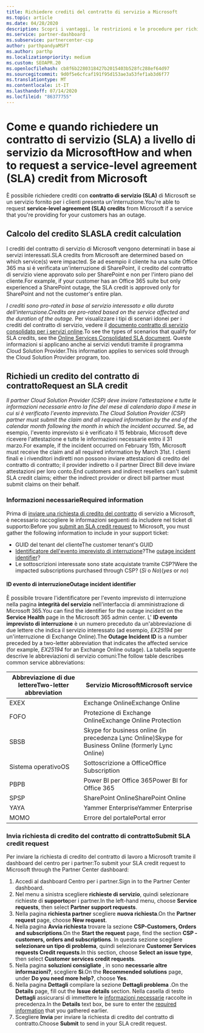 ```yaml
---
title: Richiedere crediti del contratto di servizio a Microsoft
ms.topic: article
ms.date: 04/28/2020
description: Scopri i vantaggi, le restrizioni e le procedure per richiedere un credito di contratto di servizio (SLA) a Microsoft qualora i clienti dovessero riscontrare un'interruzione del servizio.
ms.service: partner-dashboard
ms.subservice: partnercenter-csp
author: parthpandyaMSFT
ms.author: parthp
ms.localizationpriority: medium
ms.custom: SEOAPR.20
ms.openlocfilehash: cb8f6b2280318427b2015403b528fc288ef64d97
ms.sourcegitcommit: 9d0f5e6cfcaf191f95d153ae3a53fef1ab3d6f77
ms.translationtype: MT
ms.contentlocale: it-IT
ms.lasthandoff: 07/14/2020
ms.locfileid: "86377755"
---
```

# <a name="how-and-when-to-request-a-service-level-agreement-sla-credit-from-microsoft"></a><span data-ttu-id="bacc6-103">Come e quando richiedere un contratto di servizio (SLA) a livello di servizio da Microsoft</span><span class="sxs-lookup"><span data-stu-id="bacc6-103">How and when to request a service-level agreement (SLA) credit from Microsoft</span></span>

<span data-ttu-id="bacc6-104">È possibile richiedere crediti con **contratto di servizio (SLA)** di Microsoft se un servizio fornito per i clienti presenta un'interruzione.</span><span class="sxs-lookup"><span data-stu-id="bacc6-104">You're able to request **service-level agreement (SLA) credits** from Microsoft if a service that you're providing for your customers has an outage.</span></span>

## <a name="sla-credit-calculation"></a><span data-ttu-id="bacc6-105">Calcolo del credito SLA</span><span class="sxs-lookup"><span data-stu-id="bacc6-105">SLA credit calculation</span></span>

<span data-ttu-id="bacc6-106">I crediti del contratto di servizio di Microsoft vengono determinati in base ai servizi interessati.</span><span class="sxs-lookup"><span data-stu-id="bacc6-106">SLA credits from Microsoft are determined based on which service(s) were impacted.</span></span> <span data-ttu-id="bacc6-107">Se ad esempio il cliente ha una suite Office 365 ma si è verificata un'interruzione di SharePoint, il credito del contratto di servizio viene approvato solo per SharePoint e non per l'intero piano del cliente.</span><span class="sxs-lookup"><span data-stu-id="bacc6-107">For example, if your customer has an Office 365 suite but only experienced a SharePoint outage, the SLA credit is approved only for SharePoint and not the customer's entire plan.</span></span>

<span data-ttu-id="bacc6-108">*I crediti sono pro-rated in base al servizio interessato e alla durata dell'interruzione.*</span><span class="sxs-lookup"><span data-stu-id="bacc6-108">*Credits are pro-rated based on the service affected and the duration of the outage.*</span></span> <span data-ttu-id="bacc6-109">Per visualizzare i tipi di scenari idonei per i crediti del contratto di servizio, vedere il [documento contratto di servizio consolidato per i servizi online](http://www.microsoftvolumelicensing.com/DocumentSearch.aspx?Mode=3&DocumentTypeId=37).</span><span class="sxs-lookup"><span data-stu-id="bacc6-109">To see the types of scenarios that qualify for SLA credits, see the [Online Services Consolidated SLA document](http://www.microsoftvolumelicensing.com/DocumentSearch.aspx?Mode=3&DocumentTypeId=37).</span></span> <span data-ttu-id="bacc6-110">Queste informazioni si applicano anche ai servizi venduti tramite il programma Cloud Solution Provider.</span><span class="sxs-lookup"><span data-stu-id="bacc6-110">This information applies to services sold through the Cloud Solution Provider program, too.</span></span>

## <a name="request-an-sla-credit"></a><span data-ttu-id="bacc6-111">Richiedi un credito del contratto di contratto</span><span class="sxs-lookup"><span data-stu-id="bacc6-111">Request an SLA credit</span></span>

<span data-ttu-id="bacc6-112">*Il partner Cloud Solution Provider (CSP) deve inviare l'attestazione e tutte le informazioni necessarie entro la fine del mese di calendario dopo il mese in cui si è verificato l'evento imprevisto.*</span><span class="sxs-lookup"><span data-stu-id="bacc6-112">*The Cloud Solution Provider (CSP) partner must submit the claim and all required information by the end of the calendar month following the month in which the incident occurred.*</span></span> <span data-ttu-id="bacc6-113">Se, ad esempio, l'evento imprevisto si è verificato il 15 febbraio, Microsoft deve ricevere l'attestazione e tutte le informazioni necessarie entro il 31 marzo.</span><span class="sxs-lookup"><span data-stu-id="bacc6-113">For example, if the incident occurred on February 15th, Microsoft must receive the claim and all required information by March 31st.</span></span> <span data-ttu-id="bacc6-114">I clienti finali e i rivenditori indiretti non possono inviare attestazioni di credito del contratto di contratto; il provider indiretto o il partner Direct Bill deve inviare attestazioni per loro conto.</span><span class="sxs-lookup"><span data-stu-id="bacc6-114">End customers and indirect resellers can't submit SLA credit claims; either the indirect provider or direct bill partner must submit claims on their behalf.</span></span>

### <a name="required-information"></a><span data-ttu-id="bacc6-115">Informazioni necessarie</span><span class="sxs-lookup"><span data-stu-id="bacc6-115">Required information</span></span>

<span data-ttu-id="bacc6-116">Prima di [inviare una richiesta di credito del contratto](#submit-sla-credit-request) di servizio a Microsoft, è necessario raccogliere le informazioni seguenti da includere nel ticket di supporto:</span><span class="sxs-lookup"><span data-stu-id="bacc6-116">Before you [submit an SLA credit request](#submit-sla-credit-request) to Microsoft, you must gather the following information to include in your support ticket:</span></span>

- <span data-ttu-id="bacc6-117">GUID del tenant del cliente</span><span class="sxs-lookup"><span data-stu-id="bacc6-117">The customer tenant's GUID</span></span>
- <span data-ttu-id="bacc6-118">[Identificatore dell'evento imprevisto di interruzione](#outage-incident-identifier)?</span><span class="sxs-lookup"><span data-stu-id="bacc6-118">The [outage incident identifier](#outage-incident-identifier)?</span></span>
- <span data-ttu-id="bacc6-119">Le sottoscrizioni interessate sono state acquistate tramite CSP?</span><span class="sxs-lookup"><span data-stu-id="bacc6-119">Were the impacted subscriptions purchased through CSP?</span></span> <span data-ttu-id="bacc6-120">(*Sì* o *No*)</span><span class="sxs-lookup"><span data-stu-id="bacc6-120">(*yes* or *no*)</span></span>

#### <a name="outage-incident-identifier"></a><span data-ttu-id="bacc6-121">ID evento di interruzione</span><span class="sxs-lookup"><span data-stu-id="bacc6-121">Outage incident identifier</span></span>

<span data-ttu-id="bacc6-122">È possibile trovare l'identificatore per l'evento imprevisto di interruzione nella pagina **integrità del servizio** nell'interfaccia di amministrazione di Microsoft 365.</span><span class="sxs-lookup"><span data-stu-id="bacc6-122">You can find the identifier for the outage incident on the **Service Health** page in the Microsoft 365 admin center.</span></span> <span data-ttu-id="bacc6-123">L' **ID evento imprevisto di interruzione** è un numero preceduto da un'abbreviazione di due lettere che indica il servizio interessato (ad esempio, *EX25194* per un'interruzione di Exchange Online).</span><span class="sxs-lookup"><span data-stu-id="bacc6-123">The **Outage Incident ID** is a number preceded by a two-letter abbreviation that indicates the affected service (for example, *EX25194* for an Exchange Online outage).</span></span> <span data-ttu-id="bacc6-124">La tabella seguente descrive le abbreviazioni di servizio comuni:</span><span class="sxs-lookup"><span data-stu-id="bacc6-124">The follow table describes common service abbreviations:</span></span>

| <span data-ttu-id="bacc6-125">Abbreviazione di due lettere</span><span class="sxs-lookup"><span data-stu-id="bacc6-125">Two-letter abbreviation</span></span> | <span data-ttu-id="bacc6-126">Servizio Microsoft</span><span class="sxs-lookup"><span data-stu-id="bacc6-126">Microsoft service</span></span> |
| ----------------------- | ----------------- |
| <span data-ttu-id="bacc6-127">EX</span><span class="sxs-lookup"><span data-stu-id="bacc6-127">EX</span></span> | <span data-ttu-id="bacc6-128">Exchange Online</span><span class="sxs-lookup"><span data-stu-id="bacc6-128">Exchange Online</span></span> |
| <span data-ttu-id="bacc6-129">FO</span><span class="sxs-lookup"><span data-stu-id="bacc6-129">FO</span></span> | <span data-ttu-id="bacc6-130">Protezione di Exchange Online</span><span class="sxs-lookup"><span data-stu-id="bacc6-130">Exchange Online Protection</span></span> |
| <span data-ttu-id="bacc6-131">SB</span><span class="sxs-lookup"><span data-stu-id="bacc6-131">SB</span></span> | <span data-ttu-id="bacc6-132">Skype for business online (in precedenza Lync Online)</span><span class="sxs-lookup"><span data-stu-id="bacc6-132">Skype for Business Online (formerly Lync Online)</span></span> |
| <span data-ttu-id="bacc6-133">Sistema operativo</span><span class="sxs-lookup"><span data-stu-id="bacc6-133">OS</span></span> | <span data-ttu-id="bacc6-134">Sottoscrizione a Office</span><span class="sxs-lookup"><span data-stu-id="bacc6-134">Office Subscription</span></span> |
| <span data-ttu-id="bacc6-135">PB</span><span class="sxs-lookup"><span data-stu-id="bacc6-135">PB</span></span> | <span data-ttu-id="bacc6-136">Power BI per Office 365</span><span class="sxs-lookup"><span data-stu-id="bacc6-136">Power BI for Office 365</span></span> |
| <span data-ttu-id="bacc6-137">SP</span><span class="sxs-lookup"><span data-stu-id="bacc6-137">SP</span></span> | <span data-ttu-id="bacc6-138">SharePoint Online</span><span class="sxs-lookup"><span data-stu-id="bacc6-138">SharePoint Online</span></span> |
| <span data-ttu-id="bacc6-139">YA</span><span class="sxs-lookup"><span data-stu-id="bacc6-139">YA</span></span> | <span data-ttu-id="bacc6-140">Yammer Enterprise</span><span class="sxs-lookup"><span data-stu-id="bacc6-140">Yammer Enterprise</span></span> |
| <span data-ttu-id="bacc6-141">MO</span><span class="sxs-lookup"><span data-stu-id="bacc6-141">MO</span></span> | <span data-ttu-id="bacc6-142">Errore del portale</span><span class="sxs-lookup"><span data-stu-id="bacc6-142">Portal error</span></span> |

### <a name="submit-sla-credit-request"></a><span data-ttu-id="bacc6-143">Invia richiesta di credito del contratto di contratto</span><span class="sxs-lookup"><span data-stu-id="bacc6-143">Submit SLA credit request</span></span>

<span data-ttu-id="bacc6-144">Per inviare la richiesta di credito del contratto di lavoro a Microsoft tramite il dashboard del centro per i partner:</span><span class="sxs-lookup"><span data-stu-id="bacc6-144">To submit your SLA credit request to Microsoft through the Partner Center dashboard:</span></span>

1. <span data-ttu-id="bacc6-145">Accedi al dashboard Centro per i partner.</span><span class="sxs-lookup"><span data-stu-id="bacc6-145">Sign in to the Partner Center dashboard.</span></span>
2. <span data-ttu-id="bacc6-146">Nel menu a sinistra scegliere **richieste di servizio**, quindi selezionare richieste di **supporto**per i partner.</span><span class="sxs-lookup"><span data-stu-id="bacc6-146">In the left-hand menu, choose **Service requests**, then select **Partner support requests**.</span></span>
3. <span data-ttu-id="bacc6-147">Nella pagina **richiesta partner** scegliere **nuova richiesta**.</span><span class="sxs-lookup"><span data-stu-id="bacc6-147">On the **Partner request** page, choose **New request**.</span></span>
4. <span data-ttu-id="bacc6-148">Nella pagina **Avvia richiesta** trovare la sezione **CSP-Customers, Orders and subscriptions**.</span><span class="sxs-lookup"><span data-stu-id="bacc6-148">On the **Start the request** page, find the section **CSP - customers, orders and subscriptions**.</span></span> <span data-ttu-id="bacc6-149">In questa sezione scegliere **selezionare un tipo di problema**, quindi selezionare **Customer Services requests Credit requests**.</span><span class="sxs-lookup"><span data-stu-id="bacc6-149">In this section, choose **Select an issue type**, then select **Customer services credit requests**.</span></span>
5. <span data-ttu-id="bacc6-150">Nella pagina **soluzioni consigliate** , in sono **necessarie altre informazioni?**, scegliere **Sì**.</span><span class="sxs-lookup"><span data-stu-id="bacc6-150">On the **Recommended solutions** page, under **Do you need more help?**, choose **Yes**.</span></span>
6. <span data-ttu-id="bacc6-151">Nella pagina **Dettagli** compilare la sezione **Dettagli problema** .</span><span class="sxs-lookup"><span data-stu-id="bacc6-151">On the **Details** page, fill out the **Issue details** section.</span></span> <span data-ttu-id="bacc6-152">Nella casella di testo **Dettagli** assicurarsi di immettere le [informazioni necessarie](#required-information) raccolte in precedenza.</span><span class="sxs-lookup"><span data-stu-id="bacc6-152">In the **Details** text box, be sure to enter the [required information](#required-information) that you gathered earlier.</span></span>
7. <span data-ttu-id="bacc6-153">Scegliere **Invia** per inviare la richiesta di credito del contratto di contratto.</span><span class="sxs-lookup"><span data-stu-id="bacc6-153">Choose **Submit** to send in your SLA credit request.</span></span>
